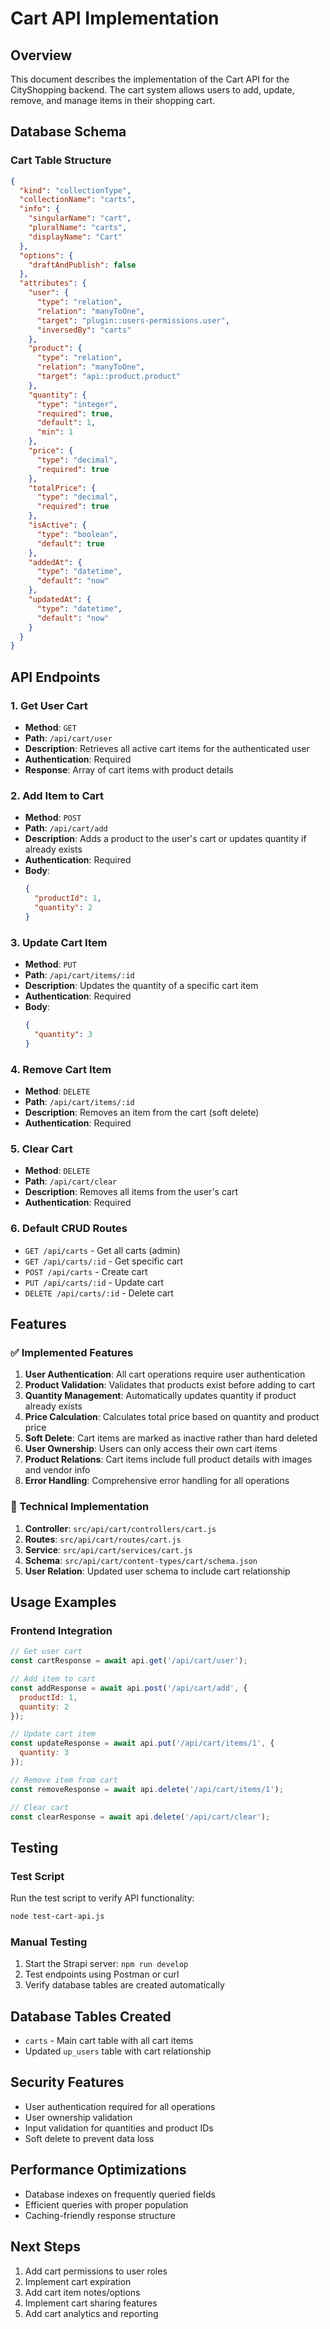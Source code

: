 # Cart API Implementation

## Overview
This document describes the implementation of the Cart API for the CityShopping backend. The cart system allows users to add, update, remove, and manage items in their shopping cart.

## Database Schema

### Cart Table Structure
```json
{
  "kind": "collectionType",
  "collectionName": "carts",
  "info": {
    "singularName": "cart",
    "pluralName": "carts",
    "displayName": "Cart"
  },
  "options": {
    "draftAndPublish": false
  },
  "attributes": {
    "user": {
      "type": "relation",
      "relation": "manyToOne",
      "target": "plugin::users-permissions.user",
      "inversedBy": "carts"
    },
    "product": {
      "type": "relation",
      "relation": "manyToOne",
      "target": "api::product.product"
    },
    "quantity": {
      "type": "integer",
      "required": true,
      "default": 1,
      "min": 1
    },
    "price": {
      "type": "decimal",
      "required": true
    },
    "totalPrice": {
      "type": "decimal",
      "required": true
    },
    "isActive": {
      "type": "boolean",
      "default": true
    },
    "addedAt": {
      "type": "datetime",
      "default": "now"
    },
    "updatedAt": {
      "type": "datetime",
      "default": "now"
    }
  }
}
```

## API Endpoints

### 1. Get User Cart
- **Method**: `GET`
- **Path**: `/api/cart/user`
- **Description**: Retrieves all active cart items for the authenticated user
- **Authentication**: Required
- **Response**: Array of cart items with product details

### 2. Add Item to Cart
- **Method**: `POST`
- **Path**: `/api/cart/add`
- **Description**: Adds a product to the user's cart or updates quantity if already exists
- **Authentication**: Required
- **Body**:
  ```json
  {
    "productId": 1,
    "quantity": 2
  }
  ```

### 3. Update Cart Item
- **Method**: `PUT`
- **Path**: `/api/cart/items/:id`
- **Description**: Updates the quantity of a specific cart item
- **Authentication**: Required
- **Body**:
  ```json
  {
    "quantity": 3
  }
  ```

### 4. Remove Cart Item
- **Method**: `DELETE`
- **Path**: `/api/cart/items/:id`
- **Description**: Removes an item from the cart (soft delete)
- **Authentication**: Required

### 5. Clear Cart
- **Method**: `DELETE`
- **Path**: `/api/cart/clear`
- **Description**: Removes all items from the user's cart
- **Authentication**: Required

### 6. Default CRUD Routes
- `GET /api/carts` - Get all carts (admin)
- `GET /api/carts/:id` - Get specific cart
- `POST /api/carts` - Create cart
- `PUT /api/carts/:id` - Update cart
- `DELETE /api/carts/:id` - Delete cart

## Features

### ✅ Implemented Features
1. **User Authentication**: All cart operations require user authentication
2. **Product Validation**: Validates that products exist before adding to cart
3. **Quantity Management**: Automatically updates quantity if product already exists
4. **Price Calculation**: Calculates total price based on quantity and product price
5. **Soft Delete**: Cart items are marked as inactive rather than hard deleted
6. **User Ownership**: Users can only access their own cart items
7. **Product Relations**: Cart items include full product details with images and vendor info
8. **Error Handling**: Comprehensive error handling for all operations

### 🔧 Technical Implementation
1. **Controller**: `src/api/cart/controllers/cart.js`
2. **Routes**: `src/api/cart/routes/cart.js`
3. **Service**: `src/api/cart/services/cart.js`
4. **Schema**: `src/api/cart/content-types/cart/schema.json`
5. **User Relation**: Updated user schema to include cart relationship

## Usage Examples

### Frontend Integration
```javascript
// Get user cart
const cartResponse = await api.get('/api/cart/user');

// Add item to cart
const addResponse = await api.post('/api/cart/add', {
  productId: 1,
  quantity: 2
});

// Update cart item
const updateResponse = await api.put('/api/cart/items/1', {
  quantity: 3
});

// Remove item from cart
const removeResponse = await api.delete('/api/cart/items/1');

// Clear cart
const clearResponse = await api.delete('/api/cart/clear');
```

## Testing

### Test Script
Run the test script to verify API functionality:
```bash
node test-cart-api.js
```

### Manual Testing
1. Start the Strapi server: `npm run develop`
2. Test endpoints using Postman or curl
3. Verify database tables are created automatically

## Database Tables Created
- `carts` - Main cart table with all cart items
- Updated `up_users` table with cart relationship

## Security Features
- User authentication required for all operations
- User ownership validation
- Input validation for quantities and product IDs
- Soft delete to prevent data loss

## Performance Optimizations
- Database indexes on frequently queried fields
- Efficient queries with proper population
- Caching-friendly response structure

## Next Steps
1. Add cart permissions to user roles
2. Implement cart expiration
3. Add cart item notes/options
4. Implement cart sharing features
5. Add cart analytics and reporting 